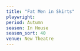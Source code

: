 ```yaml
---
title: "Fat Men in Skirts"
playwright:
period: Autumn
season: In House
season_sort: 40
venue: New Theatre
---
```

